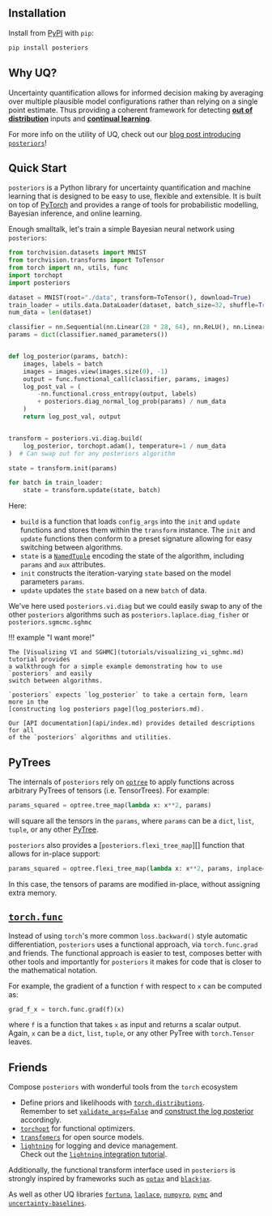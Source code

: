 ## Installation
Install from [PyPI](https://pypi.org/project/posteriors/) with `pip`:

```bash
pip install posteriors
```

## Why UQ?

Uncertainty quantification allows for informed decision making by averaging over
multiple plausible model configurations rather than relying on a single point estimate.
Thus providing a coherent framework for detecting [**out of distribution**](https://github.com/normal-computing/posteriors/tree/main/examples/yelp)
inputs and [**continual learning**](https://github.com/normal-computing/posteriors/tree/main/examples/continual_lora).

For more info on the utility of UQ, check out our [blog post introducing `posteriors`](https://blog.normalcomputing.ai/)!


## Quick Start

`posteriors` is a Python library for uncertainty quantification and machine learning 
that is designed to be easy to use, flexible and extensible. It is built on top 
of [PyTorch](https://pytorch.org/docs/stable/index.html) and provides a range of 
tools for probabilistic modelling, Bayesian inference, and online learning.

Enough smalltalk, let's train a simple Bayesian neural network using `posteriors`:

```py
from torchvision.datasets import MNIST
from torchvision.transforms import ToTensor
from torch import nn, utils, func
import torchopt
import posteriors

dataset = MNIST(root="./data", transform=ToTensor(), download=True)
train_loader = utils.data.DataLoader(dataset, batch_size=32, shuffle=True)
num_data = len(dataset)

classifier = nn.Sequential(nn.Linear(28 * 28, 64), nn.ReLU(), nn.Linear(64, 10))
params = dict(classifier.named_parameters())


def log_posterior(params, batch):
    images, labels = batch
    images = images.view(images.size(0), -1)
    output = func.functional_call(classifier, params, images)
    log_post_val = (
        -nn.functional.cross_entropy(output, labels)
        + posteriors.diag_normal_log_prob(params) / num_data
    )
    return log_post_val, output


transform = posteriors.vi.diag.build(
    log_posterior, torchopt.adam(), temperature=1 / num_data
)  # Can swap out for any posteriors algorithm

state = transform.init(params)

for batch in train_loader:
    state = transform.update(state, batch)
```
Here:

- `build` is a function that loads `config_args` into the `init` and `update` functions
 and stores them within the `transform` instance. The `init` and `update` 
 functions then conform to a preset signature allowing for easy switching between algorithms.
- `state` is a [`NamedTuple`](https://docs.python.org/3/library/typing.html#typing.NamedTuple)
    encoding the state of the algorithm, including `params` and `aux` attributes.
- `init` constructs the iteration-varying `state` based on the model parameters `params`.
- `update` updates the `state` based on a new `batch` of data.


We've here used `posteriors.vi.diag` but we could easily swap to any of the other
`posteriors` algorithms such as `posteriors.laplace.diag_fisher` or
`posteriors.sgmcmc.sghmc`


!!! example "I want more!"

    The [Visualizing VI and SGHMC](tutorials/visualizing_vi_sghmc.md) tutorial provides
    a walkthrough for a simple example demonstrating how to use `posteriors` and easily
    switch between algorithms.

    `posteriors` expects `log_posterior` to take a certain form, learn more in the 
    [constructing log posteriors page](log_posteriors.md).

    Our [API documentation](api/index.md) provides detailed descriptions for all
    of the `posteriors` algorithms and utilities.


## PyTrees

The internals of `posteriors` rely on [`optree`](https://optree.readthedocs.io/en/latest/) to
apply functions across arbitrary PyTrees of tensors (i.e. TensorTrees). For example:
```py
params_squared = optree.tree_map(lambda x: x**2, params)
```
will square all the tensors in the `params`, where `params` can be a 
`dict`, `list`, `tuple`, or any other [PyTree](https://github.com/metaopt/optree?tab=readme-ov-file#built-in-pytree-node-types).

`posteriors` also provides a [`posteriors.flexi_tree_map`][] function that allows for in-place support:
```py
params_squared = optree.flexi_tree_map(lambda x: x**2, params, inplace=True)
```
In this case, the tensors of params are modified in-place, without assigning extra memory.


## [`torch.func`](https://pytorch.org/docs/stable/func.html)

Instead of using `torch`'s more common `loss.backward()` style automatic differentiation,
`posteriors` uses a functional approach, via `torch.func.grad` and friends. The functional 
approach is easier to test, composes better with other tools and importantly for `posteriors` 
it makes for code that is closer to the mathematical notation.

For example, the gradient of a function `f` with respect to `x` can be computed as:
```py
grad_f_x = torch.func.grad(f)(x)
```
where `f` is a function that takes `x` as input and returns a scalar output. Again, 
`x` can be a `dict`, `list`, `tuple`, or any other PyTree with `torch.Tensor` leaves.


## Friends

Compose `posteriors` with wonderful tools from the `torch` ecosystem

- Define priors and likelihoods with [`torch.distributions`](https://pytorch.org/docs/stable/distributions.html).  
    Remember to set [`validate_args=False`](gotchas.md#validate_argsfalse-in-torchdistributions)
    and [construct the log posterior](log_posteriors.md) accordingly.
- [`torchopt`](https://github.com/metaopt/torchopt) for functional optimizers.
- [`transfomers`](https://huggingface.co/docs/transformers/en/index) for open source models.
- [`lightning`](https://pytorch-lightning.readthedocs.io/en/latest/) for logging and device management.  
    Check out the [`lightning` integration tutorial](tutorials/lightning_autoencoder.md).

Additionally, the functional transform interface used in `posteriors` is strongly
inspired by frameworks such as [`optax`](https://github.com/google-deepmind/optax) and
[`blackjax`](https://github.com/blackjax-devs/blackjax).

As well as other UQ libraries [`fortuna`](https://github.com/awslabs/fortuna),
[`laplace`](https://github.com/aleximmer/Laplace), [`numpyro`](https://github.com/pyro-ppl/numpyro),
[`pymc`](https://github.com/pymc-devs/pymc) and [`uncertainty-baselines`](https://github.com/google/uncertainty-baselines).
